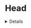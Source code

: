 
<h1>Head</h1>

<details>

  <h2> One frame </h2>

    Labels:
    Commentaire:

  <h2>LSTM (8 frames) </h2>

  <h3>Mouvement de la tete vers le haut</h3>

      Labels:
      Commentaire:

  <h3>Mouvement  de la tete vers le bas</h3>

      Labels:
      Commentaire:

  <h3>Mouvement de la tete vers sur x</h3>

      Labels:
      Commentaire:

  <h3>Mouvement de la tete penché en x</h3>

      Labels:
      Commentaire: 


  <h3>Mouvement de la tete penché en z</h3>

      Labels: image

      Commentaire: L'ombre a un gros impacte sur le modèle.

  <h3>Oui - Non</h3>

      Labels:
      Commentaire:

</details>
